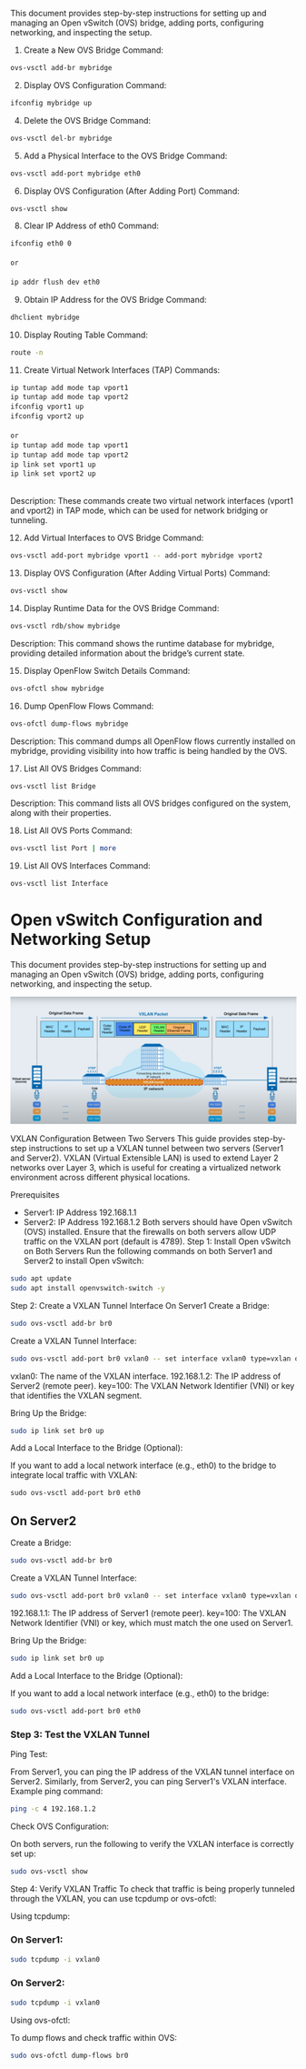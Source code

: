 

This document provides step-by-step instructions for setting up and managing an Open vSwitch (OVS) bridge, adding ports, configuring networking, and inspecting the setup.

1. Create a New OVS Bridge
Command:
```bash
ovs-vsctl add-br mybridge
```

2. Display OVS Configuration
Command:
```bash
ifconfig mybridge up

```

4. Delete the OVS Bridge
Command:
```bash
ovs-vsctl del-br mybridge

```
5. Add a Physical Interface to the OVS Bridge
Command:
```bash
ovs-vsctl add-port mybridge eth0

```

6. Display OVS Configuration (After Adding Port)
Command:
```bash
ovs-vsctl show

```
8. Clear IP Address of eth0
Command:

```bash
ifconfig eth0 0

or

ip addr flush dev eth0


```
9. Obtain IP Address for the OVS Bridge
Command:
```bash
dhclient mybridge

```

10. Display Routing Table
Command:

```bash
route -n

```
11. Create Virtual Network Interfaces (TAP)
Commands:
```bash
ip tuntap add mode tap vport1
ip tuntap add mode tap vport2
ifconfig vport1 up
ifconfig vport2 up

or
ip tuntap add mode tap vport1
ip tuntap add mode tap vport2
ip link set vport1 up
ip link set vport2 up



```
Description:
These commands create two virtual network interfaces (vport1 and vport2) in TAP mode, which can be used for network bridging or tunneling.

12. Add Virtual Interfaces to OVS Bridge
Command:

```bash
ovs-vsctl add-port mybridge vport1 -- add-port mybridge vport2

```

13. Display OVS Configuration (After Adding Virtual Ports)
Command:

```bash
ovs-vsctl show

```

14. Display Runtime Data for the OVS Bridge
Command:
```bash
ovs-vsctl rdb/show mybridge

```
Description:
This command shows the runtime database for mybridge, providing detailed information about the bridge’s current state.

15. Display OpenFlow Switch Details
Command:

```bash
ovs-ofctl show mybridge


```

16. Dump OpenFlow Flows
Command:

```bash
ovs-ofctl dump-flows mybridge

```
Description:
This command dumps all OpenFlow flows currently installed on mybridge, providing visibility into how traffic is being handled by the OVS.

17. List All OVS Bridges
Command:

```bash
ovs-vsctl list Bridge

```
Description:
This command lists all OVS bridges configured on the system, along with their properties.

18. List All OVS Ports
Command:
```bash
ovs-vsctl list Port | more

```
19. List All OVS Interfaces
Command:
```bash
ovs-vsctl list Interface

```


# Open vSwitch Configuration and Networking Setup

This document provides step-by-step instructions for setting up and managing an Open vSwitch (OVS) bridge, adding ports, configuring networking, and inspecting the setup.

![OVS Network Setup Diagram](./VXLAN5.png)

VXLAN Configuration Between Two Servers
This guide provides step-by-step instructions to set up a VXLAN tunnel between two servers (Server1 and Server2). VXLAN (Virtual Extensible LAN) is used to extend Layer 2 networks over Layer 3, which is useful for creating a virtualized network environment across different physical locations.

Prerequisites
* Server1: IP Address 192.168.1.1
* Server2: IP Address 192.168.1.2
Both servers should have Open vSwitch (OVS) installed.
Ensure that the firewalls on both servers allow UDP traffic on the VXLAN port (default is 4789).
Step 1: Install Open vSwitch on Both Servers
Run the following commands on both Server1 and Server2 to install Open vSwitch:

```bash
sudo apt update
sudo apt install openvswitch-switch -y
```
Step 2: Create a VXLAN Tunnel Interface
On Server1
Create a Bridge:
```bash
sudo ovs-vsctl add-br br0
```
Create a VXLAN Tunnel Interface:
```bash
sudo ovs-vsctl add-port br0 vxlan0 -- set interface vxlan0 type=vxlan options:remote_ip=192.168.1.2 options:key=100
```
vxlan0: The name of the VXLAN interface.
192.168.1.2: The IP address of Server2 (remote peer).
key=100: The VXLAN Network Identifier (VNI) or key that identifies the VXLAN segment.

Bring Up the Bridge:
```bash
sudo ip link set br0 up

```

Add a Local Interface to the Bridge (Optional):

If you want to add a local network interface (e.g., eth0) to the bridge to integrate local traffic with VXLAN:

```
sudo ovs-vsctl add-port br0 eth0

```


## On Server2
Create a Bridge:
```bash
sudo ovs-vsctl add-br br0
```
Create a VXLAN Tunnel Interface:
```bash
sudo ovs-vsctl add-port br0 vxlan0 -- set interface vxlan0 type=vxlan options:remote_ip=192.168.1.1 options:key=100
```
192.168.1.1: The IP address of Server1 (remote peer).
key=100: The VXLAN Network Identifier (VNI) or key, which must match the one used on Server1.

Bring Up the Bridge:
```bash
sudo ip link set br0 up

```

Add a Local Interface to the Bridge (Optional):

If you want to add a local network interface (e.g., eth0) to the bridge:

```bash
sudo ovs-vsctl add-port br0 eth0

```

### Step 3: Test the VXLAN Tunnel
Ping Test:

From Server1, you can ping the IP address of the VXLAN tunnel interface on Server2.
Similarly, from Server2, you can ping Server1's VXLAN interface.
Example ping command:

```bash
ping -c 4 192.168.1.2

```
Check OVS Configuration:

On both servers, run the following to verify the VXLAN interface is correctly set up:

```bash
sudo ovs-vsctl show

```

Step 4: Verify VXLAN Traffic
To check that traffic is being properly tunneled through the VXLAN, you can use tcpdump or ovs-ofctl:

Using tcpdump:

### On Server1:
```bash
sudo tcpdump -i vxlan0
```

### On Server2:
```bash
sudo tcpdump -i vxlan0

```

Using ovs-ofctl:

To dump flows and check traffic within OVS:

```bash
sudo ovs-ofctl dump-flows br0

```

